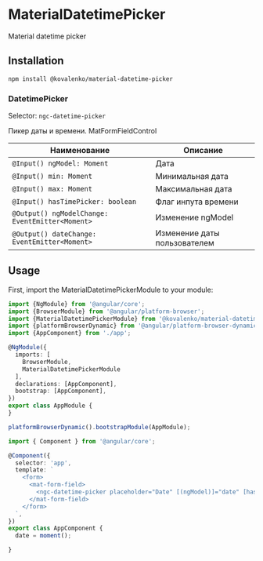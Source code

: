 # MaterialDatetimePicker

Material datetime picker

## Installation

```
npm install @kovalenko/material-datetime-picker
```

### DatetimePicker

Selector: `ngc-datetime-picker`

Пикер даты и времени. MatFormFieldControl

Наименование | Описание
--- | ---
`@Input() ngModel: Moment` | Дата
`@Input() min: Moment` | Минимальная дата
`@Input() max: Moment` | Максимальная дата
`@Input() hasTimePicker: boolean` | Флаг инпута времени
`@Output() ngModelChange: EventEmitter<Moment>` | Изменение ngModel
`@Output() dateChange: EventEmitter<Moment>` | Изменение даты пользователем


## Usage

First, import the MaterialDatetimePickerModule to your module:

```typescript
import {NgModule} from '@angular/core';
import {BrowserModule} from '@angular/platform-browser';
import {MaterialDatetimePickerModule} from '@kovalenko/material-datetime-picker';
import {platformBrowserDynamic} from '@angular/platform-browser-dynamic';
import {AppComponent} from './app';

@NgModule({
  imports: [
    BrowserModule,
    MaterialDatetimePickerModule
  ],
  declarations: [AppComponent],
  bootstrap: [AppComponent],
})
export class AppModule {
}

platformBrowserDynamic().bootstrapModule(AppModule);
```

```typescript
import { Component } from '@angular/core';

@Component({
  selector: 'app',
  template: `
    <form>
      <mat-form-field>
        <ngc-datetime-picker placeholder="Date" [(ngModel)]="date" [hasTimePicker]="true" name="date"></ngc-datetime-picker>
      </mat-form-field>
    </form>
  `,
})
export class AppComponent {
  date = moment();

}
```
